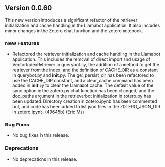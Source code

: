 ## Version 0.0.60

This new version introduces a significant refactor of the retriever initialization and cache handling in the Llamabot application. It also includes minor changes in the Zotero chat function and the zotero notebook.

### New Features

- Refactored the retriever initialization and cache handling in the Llamabot application. This includes the removal of direct import and usage of VectorIndexRetriever in querybot.py, the addition of a method to get the retriever from the index, and the definition of CACHE_DIR as a constant in querybot.py and __init__.py. The get_persist_dir has been refactored to use the CACHE_DIR constant, and a clear_cache command has been added in __init__.py to clear the Llamabot cache. The default value of the sync option in the zotero.py chat function has been changed, and the doc_paths argument in the retrieverbot initialization in zotero.py has been updated. Directory creation in zotero.ipynb has been commented out, and code has been added to list json files in the ZOTERO_JSON_DIR in zotero.ipynb. (49645b) (Eric Ma)

### Bug Fixes

- No bug fixes in this release.

### Deprecations

- No deprecations in this release.
